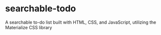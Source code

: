 # searchable-todo
A searchable to-do list built with HTML, CSS, and JavaScript, utilizing the Materialize CSS library
